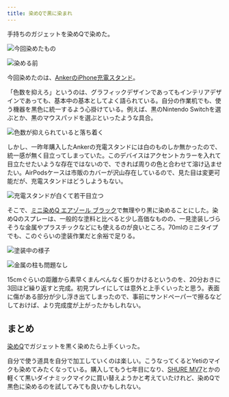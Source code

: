 ```yaml
---
title: 染めQで黒に染まれ
---
```

手持ちのガジェットを染めQで染めた。

![](https://lh5.googleusercontent.com/mKE8S57FgZQHJXmm8qNuLoaT38f8REaj58S_HlGAuYLqSnLaO9oc1ZOf9hU3OFf7ZKaboAVJr4b5IBls7zfRmk4tFiUcX9RPXEl1EmN-qj5PRD-_JLqxy8Vh9gUPPNwBalbxidzcm0zUVeVbq7_RHw "今回染めたもの")

![](https://lh5.googleusercontent.com/gvAqy5uTbT0hlrnxhCFDln3psKDjWv3ZcdbdP_UdK9uJaybOXS-xiENqvBKICaEfkUIlOmigH6UB9Gu55nE70d89-X7phi2bI6MhH_VwPoh0mSvZPAUyGknEjfHVsji2yNmXvot9kYPdM83AWUagbA "染める前")

今回染めたのは、[AnkerのiPhone充電スタンド](https://r7kamura.com/articles/2021-09-06-anker-iphone-stand)。

「色数を抑えろ」というのは、グラフィックデザインであってもインテリアデザインであっても、基本中の基本としてよく語られている。自分の作業机でも、使う機器を黒色に統一するよう心掛けている。例えば、黒のNintendo Switchを選ぶとか、黒のマウスパッドを選ぶといったような具合。

![](https://lh5.googleusercontent.com/mGjPCh1O72Lwaw6VvHppK-L73kDslklhsjZtcjMEu8fjNMQSxfLddIK47nMBXkSrRKEZ1g9V5aLZcrs1v25pPUyBZ7apCQfckk-aH0-d3LB4uNUzgVZaxRDzV3uzsHB4QSd3ZGO5tVTcLBZu0yvY9w "色数が抑えられていると落ち着く")

しかし、一昨年購入したAnkerの充電スタンドには白のものしか無かったので、統一感が無く目立ってしまっていた。このデバイスはアクセントカラーを入れて目立たせたいような存在ではないので、できれば周りの色と合わせて溶け込ませたい。AirPodsケースは市販のカバーが沢山存在しているので、見た目は変更可能だが、充電スタンドはどうしようもない。

![](https://lh4.googleusercontent.com/L80nh_yBjzYmcVejGxmOUvuXMRw-APlX4aFQq8Vg7LyfMEDti085RqtHBN9nrsJsNfu_cmgftiaDLNbxCT5QKe_ty8BMZZFi8fvGnotQKXjP1jv5aSS2ToGB8JYErEXmy3bWTJUsaoboH_uD8ANH4w "充電スタンドが白くて若干目立つ")

そこで、[ミニ染めQ エアゾール ブラック](https://www.amazon.co.jp/dp/B003QMFUKO)で無理やり黒に染めることにした。染めQのスプレーは、一般的な塗料と比べると少し高価なものの、一見塗装しづらそうな金属やプラスチックなどにも使えるのが良いところ。70mlのミニタイプでも、このぐらいの塗装作業だと余裕で足りる。

![](https://lh4.googleusercontent.com/bVPtxZ9BV5EbusmNbZ1AZoXhTZZFIt3KMwhdDx7n5Pr3tlQzdKFVgenEeGJdqLDFhrrP_6VV8qFaevPF3BLgqnjgomQstouLiM_pT_SSgc_LTyQAgjQ7a5W2Qys2URwawBco1yPhJks6_4CgW-su1g "塗装中の様子")

![](https://lh5.googleusercontent.com/lhUxkQuNafARNwSkyncoZ5p1Wgp3Oi_4JMv-zkpCD-VICn98i7abEV612ihkf1wo3lb_hqaskLo1Rv2i8JPmtl3xEWbDLMRFOXYMex-xoHNjXwL_4ZlQqDPIquqRAyGD5lSDYSRA_A4tfMHLQan3OQ "金属の柱も問題なし")

15cmぐらいの距離から素早くまんべんなく振りかけるというのを、20分おきに3回ほど繰り返すと完成。初見プレイにしては意外と上手くいったと思う。表面に傷がある部分が少し浮き出てしまったので、事前にサンドペーパーで擦るなどしておけば、より完成度が上がったかもしれない。

まとめ
---

[染めQ](https://www.amazon.co.jp/dp/B003QMFUKO)でガジェットを黒く染めたら上手くいった。

自分で使う道具を自分で加工していくのは楽しい。こうなってくるとYetiのマイクも染めてみたくなっている。購入してもう七年目になり、[SHURE MV7](https://www.amazon.co.jp/dp/B08KY7G1GV)とかの軽くて黒いダイナミックマイクに買い替えようかと考えていたけれど、染めQで黒色に染めるのを試してみても良いかもしれない。
